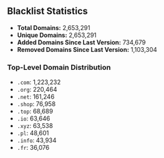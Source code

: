 ## Blacklist Statistics

- **Total Domains:** 2,653,291
- **Unique Domains:** 2,653,291
- **Added Domains Since Last Version:** 734,679
- **Removed Domains Since Last Version:** 1,103,304

### Top-Level Domain Distribution

-  `.com`: 1,223,232
-  `.org`: 220,464
-  `.net`: 161,246
-  `.shop`: 76,958
-  `.top`: 68,689
-  `.io`: 63,646
-  `.xyz`: 63,538
-  `.pl`: 48,601
-  `.info`: 43,934
-  `.fr`: 36,076
